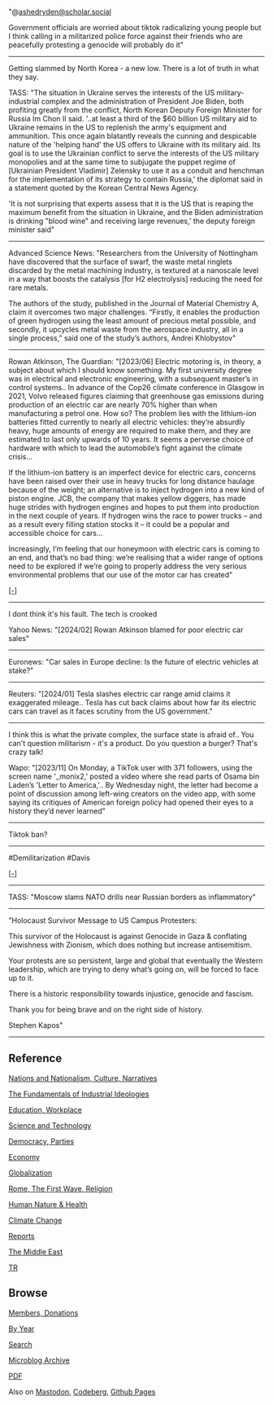 
"@ashedryden@scholar.social

Government officials are worried about tiktok radicalizing young
people but I think calling in a militarized police force against their
friends who are peacefully protesting a genocide will probably do it"

---

Getting slammed by North Korea - a new low. There is a lot of truth in
what they say.

TASS: "The situation in Ukraine serves the interests of the US
military-industrial complex and the administration of President Joe
Biden, both profiting greatly from the conflict, North Korean Deputy
Foreign Minister for Russia Im Chon Il said. '..at least a third of
the $60 billion US military aid to Ukraine remains in the US to
replenish the army's equipment and ammunition. This once again
blatantly reveals the cunning and despicable nature of the 'helping
hand' the US offers to Ukraine with its military aid. Its goal is to
use the Ukrainian conflict to serve the interests of the US military
monopolies and at the same time to subjugate the puppet regime of
[Ukrainian President Vladimir] Zelensky to use it as a conduit and
henchman for the implementation of its strategy to contain Russia,'
the diplomat said in a statement quoted by the Korean Central News
Agency.

'It is not surprising that experts assess that it is the US that is
reaping the maximum benefit from the situation in Ukraine, and the
Biden administration is drinking "blood wine" and receiving large
revenues,' the deputy foreign minister said"

---

Advanced Science News: "Researchers from the University of Nottingham
have discovered that the surface of swarf, the waste metal ringlets
discarded by the metal machining industry, is textured at a nanoscale
level in a way that boosts the catalysis [for H2 electrolysis]
reducing the need for rare metals.

The authors of the study, published in the Journal of Material
Chemistry A, claim it overcomes two major challenges. “Firstly, it
enables the production of green hydrogen using the least amount of
precious metal possible, and secondly, it upcycles metal waste from
the aerospace industry, all in a single process,” said one of the
study’s authors, Andrei Khlobystov"

---

Rowan Atkinson, The Guardian: "[2023/06] Electric motoring is, in
theory, a subject about which I should know something. My first
university degree was in electrical and electronic engineering, with a
subsequent master’s in control systems.. In advance of the Cop26
climate conference in Glasgow in 2021, Volvo released figures claiming
that greenhouse gas emissions during production of an electric car are
nearly 70% higher than when manufacturing a petrol one. How so? The
problem lies with the lithium-ion batteries fitted currently to nearly
all electric vehicles: they’re absurdly heavy, huge amounts of energy
are required to make them, and they are estimated to last only upwards
of 10 years. It seems a perverse choice of hardware with which to lead
the automobile’s fight against the climate crisis...

If the lithium-ion battery is an imperfect device for electric cars,
concerns have been raised over their use in heavy trucks for long
distance haulage because of the weight; an alternative is to inject
hydrogen into a new kind of piston engine. JCB, the company that makes
yellow diggers, has made huge strides with hydrogen engines and hopes
to put them into production in the next couple of years. If hydrogen
wins the race to power trucks – and as a result every filling station
stocks it – it could be a popular and accessible choice for cars...

Increasingly, I’m feeling that our honeymoon with electric cars is
coming to an end, and that’s no bad thing: we’re realising that a
wider range of options need to be explored if we’re going to properly
address the very serious environmental problems that our use of the
motor car has created"

[[-]](https://www.google.com/amp/s/amp.theguardian.com/commentisfree/2023/jun/03/electric-vehicles-early-adopter-petrol-car-ev-environment-rowan-atkinson)

---

I dont think it's his fault. The tech is crooked

Yahoo News: "[2024/02] Rowan Atkinson blamed for poor electric car sales"

---

Euronews: "Car sales in Europe decline: Is the future of electric vehicles at stake?"

---

Reuters: "[2024/01] Tesla slashes electric car range amid claims it
exaggerated mileage.. Tesla has cut back claims about how far its
electric cars can travel as it faces scrutiny from the US government."

---

I think this is what the private complex, the surface state is afraid
of.. You can't question militarism - it's a product. Do you question a
burger? That's crazy talk!

Wapo: "[2023/11] On Monday, a TikTok user with 371 followers, using
the screen name '_monix2,' posted a video where she read parts of
Osama bin Laden’s 'Letter to America,'..  By Wednesday night, the
letter had become a point of discussion among left-wing creators on
the video app, with some saying its critiques of American foreign
policy had opened their eyes to a history they’d never learned"

---

Tiktok ban?

---

\#Demilitarization \#Davis

[[-]](https://youtu.be/vbbBZ4FwQsQ?t=1161)

---

TASS: "Moscow slams NATO drills near Russian borders as inflammatory"

---

"Holocaust Survivor Message to US Campus Protesters:

This survivor of the Holocaust is against Genocide in Gaza &
conflating Jewishness with Zionism, which does nothing but increase
antisemitism.

Your protests are so persistent, large and global that eventually the
Western leadership, which are trying to deny what’s going on, will be
forced to face up to it.

There is a historic responsibility towards injustice, genocide and
fascism.

Thank you for being brave and on the right side of history.

Stephen Kapos"

---

## Reference

[Nations and Nationalism, Culture, Narratives](0119/2013/02/nations-and-nationalism.html)

[The Fundamentals of Industrial Ideologies](0119/2011/04/fundamentals-of-industrial-ideologies.html)

[Education, Workplace](0119/2017/09/education-workplace.html)

[Science and Technology](0119/2018/09/science-technology.html)

[Democracy, Parties](0119/2016/11/democracy.html)

[Economy](2021/01/economy.html)

[Globalization](0119/2018/09/globalization.html)

[Rome, The First Wave, Religion](0119/2017/12/rome.html)

[Human Nature & Health](2020/07/human-nature.html)

[Climate Change](2022/01/climate.html)

[Reports](2021/01/reports.html)

[The Middle East](0119/2019/07/middleeast.html)

[TR](../tr/index.html)

## Browse

[Members, Donations](2022/08/members.html)

[By Year](years.html)

[Search](search.html)

[Microblog Archive](mbl/index.html)

[PDF](https://drive.google.com/uc?export=view&id=1FSi-1MnqXVq_PVTEXzzflwN8-7h92N_R)

Also on 
[Mastodon](https://fosstodon.org/@muratk5n),
[Codeberg](https://muratk5n.codeberg.page/en/),
[Github Pages](https://muratk5n.github.io/thirdwave/en/)
